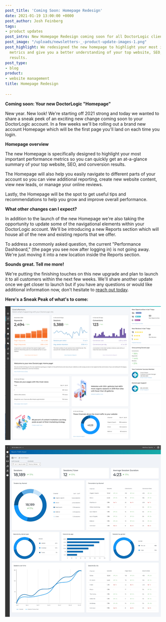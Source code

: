 ```yaml
---
post_title: 'Coming Soon: Homepage Redesign'
date: 2021-01-19 13:00:00 +0000
post_author: Josh Feinberg
tags:
- product updates
post_intro: New Homepage Redesign coming soon for all DoctorLogic clients.
post_image: "/uploads/newsletters-_-product-update-images-1.png"
post_highlight: We redesigned the new homepage to highlight your most important performance
  metrics and give you a better understanding of your top website, SEO, & conversion
  results.
post_type:
- blog
product:
- website management
title: Homepage Redesign

---
```

**Coming soon: Your new DoctorLogic "Homepage"**

New year. New look! We're starting off 2021 strong and today we wanted to share a sneak peek of an exciting new change coming soon to your DoctorLogic account. In a few weeks we'll be rolling out a brand new account Homepage which will be the first page you'll land on each time you login.

**Homepage overview**

The new Homepage is specifically designed to highlight your most important performance metrics so you can quickly get an at-a-glance summary of your top website, SEO, and conversion results.

The Homepage will also help you easily navigate to different parts of your account so you can view additional reporting, create new website content, view new leads, or manage your online reviews.

Lastly, the Homepage will be the spot to get useful tips and recommendations to help you grow and improve overall performance.

**What other changes can I expect?**

In addition to the launch of the new Homepage we're also taking the opportunity to update some of the navigational elements within your DoctorLogic account. We'll be introducing a new Reports section which will house all of the new and existing reports that we offer.

To address a commonly asked question, the current "Performance Dashboard," (the page you see now after logging in) is not going away. We're just moving it into a new location inside the Reports section.

**Sounds great. Tell me more!**

We're putting the finishing touches on this new upgrade and plan to launch it to all customers within the next few weeks. We'll share another update once we get closer to launch but if you have any questions or would like additional information now, don't hesitate to [reach out today](mailto:success@doctorlogic.com).

**Here's a Sneak Peak of what's to come:**

![](/uploads/image1.png)

![](/uploads/image2.jpg)
